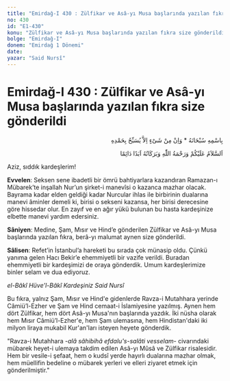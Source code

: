 ```yaml
---
title: "Emirdağ-I 430 : Zülfikar ve Asâ-yı Musa başlarında yazılan fıkra size gönderildi"
no: 430
id: "E1-430"
konu: "Zülfikar ve Asâ-yı Musa başlarında yazılan fıkra size gönderildi"
bolge: "Emirdağ-I"
donem: "Emirdağ 1 Dönemi"
date: 
yazar: "Said Nursî"
---
```


# Emirdağ-I 430 : Zülfikar ve Asâ-yı Musa başlarında yazılan fıkra size gönderildi

<p class="arabic" dir="rtl" title="Meal: “Subhân Allah’ın adıyla” * “Hiçbir şey yoktur ki O'nu hamd ile tesbih etmesin” [İsrâ 17:44]">بِاسْمِهِ سُبْحَانَهُ * وَاِنْ مِنْ شَىْءٍ اِلاَّ يُسَبِّحُ بِحَمْدِهِ</p>

<p class="arabic" dir="rtl" title="Meal: “Allah’ın selâmı, rahmeti ve bereketleri, ebedî ve dâimî olarak üzerinize olsun.”">اَلسَّلاَمُ عَلَيْكُمْ وَرَحْمَةُ اللّٰهِ وَبَرَكَاتُهُ اَبَدًا دَائِمًا</p>

Aziz, sıddık kardeşlerim!

**Evvelen**: Seksen sene ibadetli bir ömrü bahtiyarlara kazandıran Ramazan-ı Mübarek’te inşallah Nur’un şirket-i manevîsi o kazanca mazhar olacak. Bayrama kadar elden geldiği kadar Nurcular ihlas ile birbirinin dualarına manevi âminler demeli ki, birisi o sekseni kazansa, her birisi derecesine göre hissedar olur. En zayıf ve en ağır yükü bulunan bu hasta kardeşinize elbette manevi yardım edersiniz.

**Sâniyen**: Medine, Şam, Mısır ve Hind’e gönderilen Zülfikar ve Asâ-yı Musa başlarında yazılan fıkra, berâ-yı malumat aynen size gönderildi.

**Sâlisen**: Refet’in İstanbul’a hareketi bu sırada çok münasip oldu. Çünkü yanıma gelen Hacı Bekir’e ehemmiyetli bir vazife verildi. Buradan ehemmiyetli bir kardeşimizi de oraya gönderdik. Umum kardeşlerimize binler selam ve dua ediyoruz.

*el-Bâkî Hüve’l-Bâkî*
*Kardeşiniz*
*Said Nursî*

Bu fıkra, yalnız Şam, Mısır ve Hind'e gidenlerde Ravza-i Mutahhara yerinde Câmiü’l-Ezher ve Şam ve Hind cemaat-i İslamiyesine yazılmış. Aynen hem dört Zülfikar, hem dört Asâ-yı Musa'nın başlarında yazdık. İki nüsha olarak hem Mısır Câmiü’l-Ezher'e, hem Şam ulemasına, hem Hindistan'daki iki milyon liraya mukabil Kur'an'ları isteyen heyete gönderdik.

"Ravza-i Mutahhara -*alâ sâhibihâ efdalu's-salâti vesselam*- civarındaki mübarek heyet-i ulemaya takdim edilen Asâ-yı Mûsâ ve Zülfikar risalesidir. Hem bir vesile-i şefaat, hem o kudsî yerde hayırlı dualarına mazhar olmak, hem müellifin bedeline o mübarek yerleri ve elleri ziyaret etmek için gönderilmiştir."

